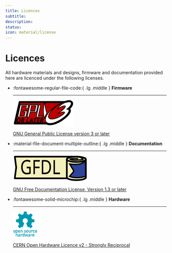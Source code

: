 ```yaml
---
title: Licences
subtitle: 
description: 
status: 
icon: material/license
---
```


# Licences

All hardware materials and designs, firmware and documentation provided here are licenced under the following licenses.

<div class="grid cards" markdown>

-   :fontawesome-regular-file-code:{ .lg .middle } __Firmware__

    ---

    ![GNU General Public License version 3 or later Logo](../img/_lic/gplv3-or-later.svg)
    
    [GNU General Public License version 3 or later](lic-firmware.md)

-   :material-file-document-multiple-outline:{ .lg .middle } __Documentation__

    ---

    ![GNU Free Documentation License, Version 1.3 or later Logo](../img/_lic/gfdl-logo.svg)

    [GNU Free Documentation License, Version 1.3 or later](lic-documentation.md)

-   :fontawesome-solid-microchip:{ .lg .middle } __Hardware__

    ---

    ![Open Source Hardware Logo](../img/_lic/oshw-logo-filled-color.svg)

    [CERN Open Hardware Licence v2 - Strongly Reciprocal](lic-hardware.md)

</div>
